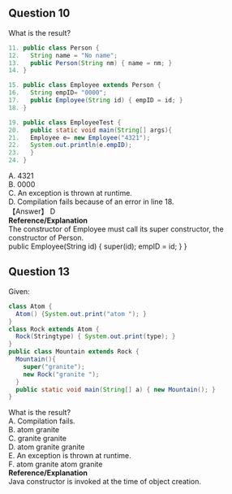 ## Question 10
What is the result?  
```java
11. public class Person {
12.   String name = "No name";
13.   public Person(String nm) { name = nm; }
14. }

15. public class Employee extends Person {
16.   String empID= "0000";
17.   public Employee(String id) { empID = id; }
18. }

19. public class EmployeeTest {
20.   public static void main(String[] args){
21.   Employee e= new Employee("4321");
22.   System.out.println(e.empID);
23.   }
24. }
```
A. 4321  
B. 0000  
C. An exception is thrown at runtime.  
D. Compilation fails because of an error in line 18.  
【Answer】 D  
**Reference/Explanation**  
The constructor of Employee must call its super constructor, the constructor of Person.  
public Employee(String id) { super(id); empID = id; } }  

## Question 13
Given:
```java
class Atom {
  Atom() {System.out.print("atom "); }
}
class Rock extends Atom {
  Rock(Stringtype) { System.out.print(type); }
}
public class Mountain extends Rock {
  Mountain(){
    super("granite");
    new Rock("granite ");
  }
  public static void main(String[] a) { new Mountain(); }
}
```
What is the result?  
A. Compilation fails.  
B. atom granite  
C. granite granite  
D. atom granite granite  
E. An exception is thrown at runtime.  
F. atom granite atom granite  
**Reference/Explanation**  
Java constructor is invoked at the time of object creation.  
